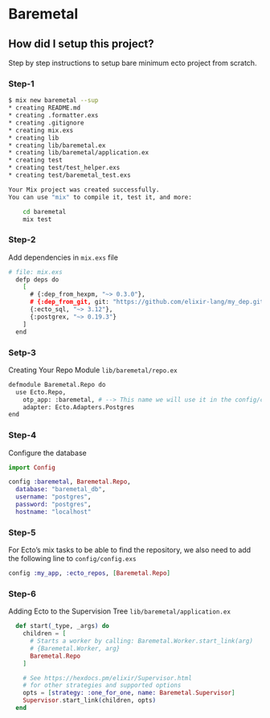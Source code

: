 # Baremetal

## How did I setup this project?
Step by step instructions to setup bare minimum ecto project from scratch.

### Step-1

```sh
$ mix new baremetal --sup
* creating README.md
* creating .formatter.exs
* creating .gitignore
* creating mix.exs
* creating lib
* creating lib/baremetal.ex
* creating lib/baremetal/application.ex
* creating test
* creating test/test_helper.exs
* creating test/baremetal_test.exs

Your Mix project was created successfully.
You can use "mix" to compile it, test it, and more:

    cd baremetal
    mix test
```

### Step-2

Add dependencies in `mix.exs` file

```sh
# file: mix.exs
  defp deps do
    [
      # {:dep_from_hexpm, "~> 0.3.0"},
      # {:dep_from_git, git: "https://github.com/elixir-lang/my_dep.git", tag: "0.1.0"}
      {:ecto_sql, "~> 3.12"},
      {:postgrex, "~> 0.19.3"}
    ]
  end
```
### Setp-3
Creating Your Repo Module `lib/baremetal/repo.ex`

```sh
defmodule Baremetal.Repo do
  use Ecto.Repo,
    otp_app: :baremetal, # --> This name we will use it in the config/config.exs
    adapter: Ecto.Adapters.Postgres
end
```

### Step-4

Configure the database 

```elixir
import Config

config :baremetal, Baremetal.Repo,
  database: "baremetal_db",
  username: "postgres",
  password: "postgres",
  hostname: "localhost"
```

### Step-5
For Ecto’s mix tasks to be able to find the repository, we also need to add the
following line to `config/config.exs`


```elixir
config :my_app, :ecto_repos, [Baremetal.Repo]
```

### Step-6
Adding Ecto to the Supervision Tree `lib/baremetal/application.ex`

```elixir
  def start(_type, _args) do
    children = [
      # Starts a worker by calling: Baremetal.Worker.start_link(arg)
      # {Baremetal.Worker, arg}
      Baremetal.Repo
    ]

    # See https://hexdocs.pm/elixir/Supervisor.html
    # for other strategies and supported options
    opts = [strategy: :one_for_one, name: Baremetal.Supervisor]
    Supervisor.start_link(children, opts)
  end
```
